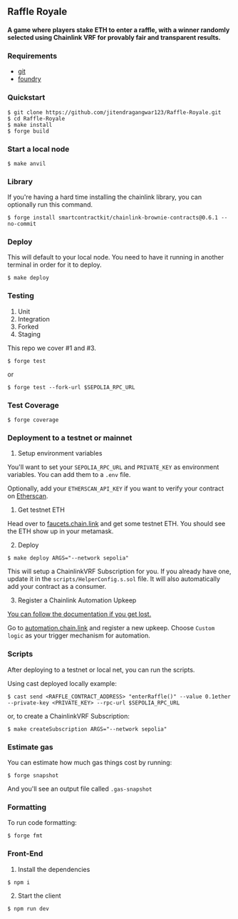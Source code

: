 ## Raffle Royale

#### A game where players stake ETH to enter a raffle, with a winner randomly selected using Chainlink VRF for provably fair and transparent results.

### Requirements

- [git](https://git-scm.com/book/en/v2/Getting-Started-Installing-Git)
- [foundry](https://getfoundry.sh/)


### Quickstart

```
$ git clone https://github.com/jitendragangwar123/Raffle-Royale.git
$ cd Raffle-Royale
$ make install
$ forge build
```

### Start a local node

```
$ make anvil
```

### Library

If you're having a hard time installing the chainlink library, you can optionally run this command. 

```
$ forge install smartcontractkit/chainlink-brownie-contracts@0.6.1 --no-commit
```

### Deploy

This will default to your local node. You need to have it running in another terminal in order for it to deploy.

```
$ make deploy
```
### Testing

1. Unit
2. Integration
3. Forked
4. Staging

This repo we cover #1 and #3.

```
$ forge test
```

or

```
$ forge test --fork-url $SEPOLIA_RPC_URL
```

### Test Coverage

```
$ forge coverage
```

### Deployment to a testnet or mainnet

1. Setup environment variables

You'll want to set your `SEPOLIA_RPC_URL` and `PRIVATE_KEY` as environment variables. You can add them to a `.env` file.

Optionally, add your `ETHERSCAN_API_KEY` if you want to verify your contract on [Etherscan](https://etherscan.io/).

1. Get testnet ETH

Head over to [faucets.chain.link](https://faucets.chain.link/) and get some testnet ETH. You should see the ETH show up in your metamask.

2. Deploy

```
$ make deploy ARGS="--network sepolia"
```

This will setup a ChainlinkVRF Subscription for you. If you already have one, update it in the `scripts/HelperConfig.s.sol` file. It will also automatically add your contract as a consumer.

3. Register a Chainlink Automation Upkeep

[You can follow the documentation if you get lost.](https://docs.chain.link/chainlink-automation/compatible-contracts)

Go to [automation.chain.link](https://automation.chain.link/new) and register a new upkeep. Choose `Custom logic` as your trigger mechanism for automation.

### Scripts

After deploying to a testnet or local net, you can run the scripts.

Using cast deployed locally example:

```
$ cast send <RAFFLE_CONTRACT_ADDRESS> "enterRaffle()" --value 0.1ether --private-key <PRIVATE_KEY> --rpc-url $SEPOLIA_RPC_URL
```

or, to create a ChainlinkVRF Subscription:

```
$ make createSubscription ARGS="--network sepolia"
```

### Estimate gas

You can estimate how much gas things cost by running:

```
$ forge snapshot
```

And you'll see an output file called `.gas-snapshot`

### Formatting

To run code formatting:

```
$ forge fmt
```

### Front-End

1. Install the dependencies
```
$ npm i
```

2. Start the client
```
$ npm run dev
```